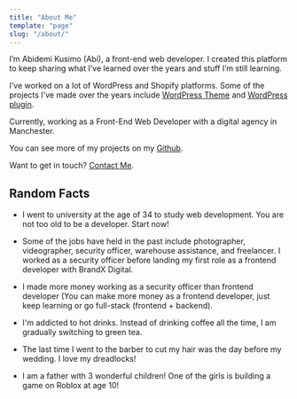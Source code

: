 ```yaml
---
title: "About Me"
template: "page"
slug: "/about/"
---
```


I’m Abidemi Kusimo (Abi), a front-end web developer. I created this platform to keep sharing what I’ve learned over the years and stuff I’m still learning. 

I’ve worked on a lot of WordPress and Shopify platforms. Some of the projects I’ve made over the years include [WordPress Theme](https://wordpress.org/themes/paddle/) and [WordPress plugin](https://wordpress.org/plugins/quick-download-button/).

Currently, working as a Front-End Web Developer with a digital agency in Manchester.

You can see more of my projects on my [Github](https://github.com/kusimo).

Want to get in touch? [Contact Me](/contact/).


## Random Facts
- I went to university at the age of 34 to study web development. You are not too old to be a developer. Start now!

- Some of the jobs have held in the past include photographer, videographer, security officer, warehouse assistance, and freelancer. I worked as a security officer before landing my first role as a frontend developer with BrandX Digital.

- I made more money working as a security officer than frontend developer (You can make more money as a frontend developer, just keep learning or go full-stack (frontend + backend).

- I'm addicted to hot drinks. Instead of drinking coffee all the time, I am gradually switching to green tea.

- The last time I went to the barber to cut my hair was the day before my wedding. I love my dreadlocks!

- I am a father with 3 wonderful children! One of the girls is building a game on Roblox at age 10!
